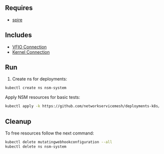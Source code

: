 ## Requires

- [spire](../spire)

## Includes

- [VFIO Connection](../use-cases/Vfio2Noop)
- [Kernel Connection](../use-cases/SriovKernel2Noop)

## Run

1. Create ns for deployments:
```bash
kubectl create ns nsm-system
```

Apply NSM resources for basic tests:
```bash
kubectl apply -k https://github.com/networkservicemesh/deployments-k8s/examples/sriov?ref=bf95185b5e9200925dd2ad043c90a103a17fde82
```

## Cleanup

To free resources follow the next command:
```bash
kubectl delete mutatingwebhookconfiguration --all
kubectl delete ns nsm-system
```
